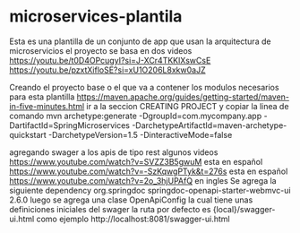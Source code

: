 # microservices-plantila
Esta es una plantilla de un conjunto de app que usan la arquitectura de microservicios
el proyecto se basa en dos videos 
https://youtu.be/t0D4OPcugyI?si=J-XCr4TKKlXswCsE
https://youtu.be/pzxtXifloSE?si=xU1O206L8xkw0aJZ

Creando el proyecto base o el que va a contener los modulos necesarios para esta plantilla
https://maven.apache.org/guides/getting-started/maven-in-five-minutes.html
ir a la seccion CREATING PROJECT y copiar la linea de comando
mvn archetype:generate -DgroupId=com.mycompany.app -DartifactId=SpringMicroservices -DarchetypeArtifactId=maven-archetype-quickstart -DarchetypeVersion=1.5 -DinteractiveMode=false

agregando swager a los apis de tipo rest
algunos videos https://www.youtube.com/watch?v=SVZZ3B5gwuM esta en español
https://www.youtube.com/watch?v=-SzKqwgPTyk&t=276s  esta en español
https://www.youtube.com/watch?v=2o_3hjUPAfQ en ingles
Se agrega la siguiente dependency
    	<dependency>
		   <groupId>org.springdoc</groupId>
		   <artifactId>springdoc-openapi-starter-webmvc-ui</artifactId>
		   <version>2.6.0</version>
		</dependency>
luego se agrega una clase OpenApiConfig la cual tiene unas definiciones iniciales del swager
la ruta por defecto es {local}/swagger-ui.html como ejemplo http://localhost:8081/swagger-ui.html